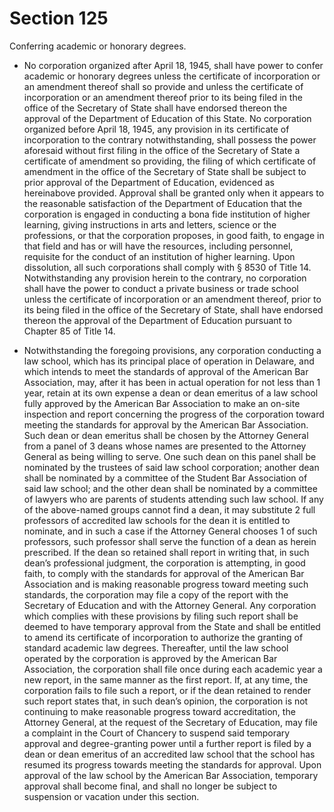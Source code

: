 # Section 125

Conferring academic or honorary degrees.

- No corporation organized after April 18, 1945, shall have power to confer academic or honorary degrees unless the certificate of incorporation or an amendment thereof shall so provide and unless the certificate of incorporation or an amendment thereof prior to its being filed in the office of the Secretary of State shall have endorsed thereon the approval of the Department of Education of this State. No corporation organized before April 18, 1945, any provision in its certificate of incorporation to the contrary notwithstanding, shall possess the power aforesaid without first filing in the office of the Secretary of State a certificate of amendment so providing, the filing of which certificate of amendment in the office of the Secretary of State shall be subject to prior approval of the Department of Education, evidenced as hereinabove provided. Approval shall be granted only when it appears to the reasonable satisfaction of the Department of Education that the corporation is engaged in conducting a bona fide institution of higher learning, giving instructions in arts and letters, science or the professions, or that the corporation proposes, in good faith, to engage in that field and has or will have the resources, including personnel, requisite for the conduct of an institution of higher learning. Upon dissolution, all such corporations shall comply with § 8530 of Title 14. Notwithstanding any provision herein to the contrary, no corporation shall have the power to conduct a private business or trade school unless the certificate of incorporation or an amendment thereof, prior to its being filed in the office of the Secretary of State, shall have endorsed thereon the approval of the Department of Education pursuant to Chapter 85 of Title 14.

- Notwithstanding the foregoing provisions, any corporation conducting a law school, which has its principal place of operation in Delaware, and which intends to meet the standards of approval of the American Bar Association, may, after it has been in actual operation for not less than 1 year, retain at its own expense a dean or dean emeritus of a law school fully approved by the American Bar Association to make an on-site inspection and report concerning the progress of the corporation toward meeting the standards for approval by the American Bar Association. Such dean or dean emeritus shall be chosen by the Attorney General from a panel of 3 deans whose names are presented to the Attorney General as being willing to serve. One such dean on this panel shall be nominated by the trustees of said law school corporation; another dean shall be nominated by a committee of the Student Bar Association of said law school; and the other dean shall be nominated by a committee of lawyers who are parents of students attending such law school. If any of the above-named groups cannot find a dean, it may substitute 2 full professors of accredited law schools for the dean it is entitled to nominate, and in such a case if the Attorney General chooses 1 of such professors, such professor shall serve the function of a dean as herein prescribed. If the dean so retained shall report in writing that, in such dean’s professional judgment, the corporation is attempting, in good faith, to comply with the standards for approval of the American Bar Association and is making reasonable progress toward meeting such standards, the corporation may file a copy of the report with the Secretary of Education and with the Attorney General. Any corporation which complies with these provisions by filing such report shall be deemed to have temporary approval from the State and shall be entitled to amend its certificate of incorporation to authorize the granting of standard academic law degrees. Thereafter, until the law school operated by the corporation is approved by the American Bar Association, the corporation shall file once during each academic year a new report, in the same manner as the first report. If, at any time, the corporation fails to file such a report, or if the dean retained to render such report states that, in such dean’s opinion, the corporation is not continuing to make reasonable progress toward accreditation, the Attorney General, at the request of the Secretary of Education, may file a complaint in the Court of Chancery to suspend said temporary approval and degree-granting power until a further report is filed by a dean or dean emeritus of an accredited law school that the school has resumed its progress towards meeting the standards for approval. Upon approval of the law school by the American Bar Association, temporary approval shall become final, and shall no longer be subject to suspension or vacation under this section.